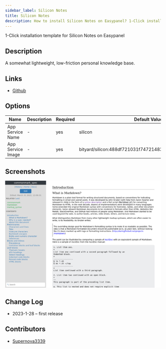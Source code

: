 ```yaml
---
sidebar_label: Silicon Notes
title: Silicon Notes
description: How to install Silicon Notes on Easypanel? 1-Click installation template for Silicon Notes on Easypanel
---
```


<!-- generated -->

1-Click installation template for Silicon Notes on Easypanel

## Description

A somewhat lightweight, low-friction personal knowledge base.

## Links

- [Github](https://github.com/cu/silicon)

## Options

Name | Description | Required | Default Value
-|-|-|-
App Service Name | - | yes | silicon
App Service Image | - | yes | bityard/silicon:488df721031f74721483da787427115c7db19711

## Screenshots

![Silicon Notes Screenshot](./assets/screenshot.png)

## Change Log

- 2023-1-28 – first release

## Contributors

- [Supernova3339](https://github.com/Supernova3339)
